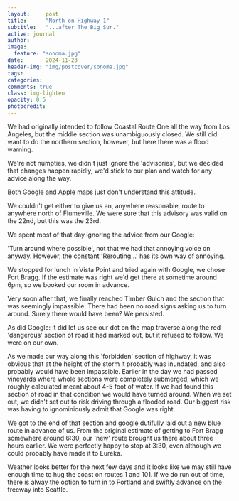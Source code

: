 ```yaml
---
layout:     post
title:      "North on Highway 1"
subtitle:   "...after The Big Sur."
active: journal
author: 
image:
  feature: "sonoma.jpg"
date:       2024-11-23
header-img: "img/postcover/sonoma.jpg"
tags: 
categories: 
comments: true
class: img-lighten 
opacity: 0.5
photocredit:
---
```


We had originally intended to follow Coastal Route One all the way from Los Angeles, but the middle section was unambiguously closed. We still did want to do the northern section, however, but here there was a flood warning.

We're not numpties, we didn't just ignore the 'advisories', but we decided that changes happen rapidly, we'd stick to our plan and watch for any advice along the way. 

Both Google and Apple maps just don't understand this attitude.

We couldn't get either to give us an, anywhere reasonable, route to anywhere north of Flumeville. We were sure that this advisory was valid on the 22nd, but this was the 23rd. 

We spent most of that day ignoring the advice from our Google:

'Turn around where possible', not that we had that annoying voice on anyway. However, the constant 'Rerouting...' has its own way of annoying.

We stopped for lunch in Vista Point and tried again with Google, we chose Fort Bragg. If the estimate was right we'd get there at sometime around 6pm, so we booked our room in advance.

Very soon after that, we finally reached Timber Gulch and the section that was seemingly impassible. There had been no road signs asking us to turn around. Surely there would have been? We persisted. 

As did Google: it did let us see our dot on the map traverse along the red 'dangerous' section of road it had marked out, but it refused to follow. We were on our own.

As we made our way along this 'forbidden' section of highway, it was obvious that at the height of the storm it probably was inundated, and also probably would have been impassible. Earlier in the day we had passed vineyards where whole sections were completely submerged, which we roughly calculated meant about 4-5 foot of water. If we had found this section of road in that condition we would have turned around. When we set out, we didn't set out to risk driving through a flooded road. Our biggest risk was having to ignominiously admit that Google was right.

We got to the end of that section and google dutifully laid out a new blue route in advance of us. From the original estimate of getting to Fort Bragg somewhere around 6:30, our 'new' route brought us there about three hours earlier. We were perfectly happy to stop at 3:30, even although we could probably have made it to Eureka.

Weather looks better for the next few days and it looks like we may still have enough time to hug the coast on routes 1 and 101. If we do run out of time, there is alway the option to turn in to Portland and swiftly advance on the freeway into Seattle.








